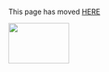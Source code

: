 This page has moved [HERE](https://github.com/Linaro/documentation/blob/master/Reference-Platform/Platforms/Consumer/PreviousReleases/README.md) 

<a href="http://96boards.org" target="_blank"><img src="http://i.imgur.com/IjStasg.png" data-canonical-src="http://i.imgur.com/IjStasg.png" width="120" height="80" /></a>


